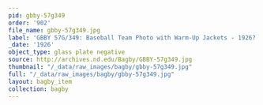```yaml
---
pid: gbby-57g349
order: '902'
file_name: gbby-57g349.jpg
label: 'GBBY 57G/349: Baseball Team Photo with Warm-Up Jackets - 1926?'
_date: '1926'
object_type: glass plate negative
source: http://archives.nd.edu/Bagby/GBBY-57g349.jpg
thumbnail: "/_data/raw_images/bagby/gbby-57g349.jpg"
full: "/_data/raw_images/bagby/gbby-57g349.jpg"
layout: bagby_item
collection: bagby
---
```


